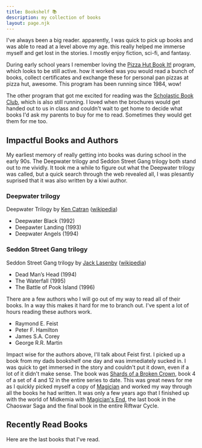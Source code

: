 ```yaml
---
title: Bookshelf 📚
description: my collection of books
layout: page.njk
---
```


I've always been a big reader. apparently, I was quick to pick up books and was able to read at a level above my age. this really helped me immerse myself and get lost in the stories. I mostly enjoy fiction, sci-fi, and fantasy.

During early school years I remember loving the [Pizza Hut Book It!](https://www.bookitprogram.com/) program, which looks to be still active. how it worked was you would read a bunch of books, collect certificates and exchange these for personal pan pizzas at pizza hut, awesome. This program has been running since 1984, wow!

The other program that got me excited for reading was the [Scholastic Book Club](https://www.scholastic.co.nz/schools/book-club/), which is also still running. I loved when the brochures would get handed out to us in class and couldn't wait to get home to decide what books I'd ask my parents to buy for me to read. Sometimes they would get them for me too.

## Impactful Books and Authors

My earliest memory of really getting into books was during school in the early 90s. The Deepwater trilogy and Seddon Street Gang trilogy both stand out to me vividly. It took me a while to figure out what the Deepwater trilogy was called, but a quick search through the web revealed all, I was plesantly suprised that it was also written by a kiwi author.

### Deepwater trilogy
Deepwater Trilogy by [Ken Catran](https://www.read-nz.org/writer/catran-ken/) ([wikipedia](https://en.wikipedia.org/wiki/Deepwater_trilogy))
- Deepwater Black (1992)
- Deepawter Landing (1993)
- Deepwater Angels (1994)

### Seddon Street Gang trilogy
Seddon Street Gang trilogy by [Jack Lasenby](https://www.read-nz.org/writer/lasenby-jack/) ([wikipedia](https://en.wikipedia.org/wiki/Jack_Lasenby))
- Dead Man’s Head (1994)
- The Waterfall (1995)
- The Battle of Pook Island (1996)

There are a few authors who I will go out of my way to read all of their books. In a way this makes it hard for me to branch out. I've spent a lot of hours reading these authors work.

- Raymond E. Feist
- Peter F. Hamilton
- James S.A. Corey
- George R.R. Martin

Impact wise for the authors above, I'll talk about Feist first. I picked up a book from my dads bookshelf one day and was immediately sucked in. I was quick to get immersed in the story and couldn't put it down, even if a lot of it didn't make sense. The book was [Shards of a Broken Crown](https://en.wikipedia.org/wiki/Shards_of_a_Broken_Crown), book 4 of a set of 4 and 12 in the entire series to date. This was great news for me as I quickly picked myself a copy of [Magician](https://en.wikipedia.org/wiki/Magician_(Feist_novel)) and worked my way through all the books he had written. It was only a few years ago that I finished up with the world of Midkemia with [Magician's End](https://en.wikipedia.org/wiki/Magician%27s_End), the last book in the Chaoswar Saga and the final book in the entire Riftwar Cycle.

## Recently Read Books

Here are the last books that I've read.

<!-- {% include "partials/_recentlyread.njk" %} -->